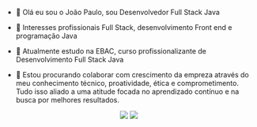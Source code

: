 - 👋 Olá eu sou o João Paulo, sou Desenvolvedor Full Stack Java
- 👀 Interesses profissionais Full Stack, desenvolvimento Front end e programação Java
- 🌱 Atualmente estudo na EBAC, curso profissionalizante de Desenvolvimento Full Stack Java 

- 💞️ Estou procurando colaborar com crescimento da empreza através do meu conhecimento técnico, proatividade, ética e comprometimento. Tudo isso aliado a uma atitude focada no aprendizado contínuo e na busca por melhores resultados.

<div align="center">
    <img src="https://github-readme-stats.vercel.app/api?username=JoaopauloDevJ&show_icons=true&theme=dracula&include_all_commits=true&count_private=true" />
    <img src="https://github-readme-stats.vercel.app/api/top-langs/?username=JoaopauloDevJ&layout=compact&langs_count=7&theme=dracula" />
</div>

<!---
JoaopauloDevJ/JoaopauloDevJ is a ✨ special ✨ repository because its `README.md` (this file) appears on your GitHub profile.
You can click the Preview link to take a look at your changes.
--->
